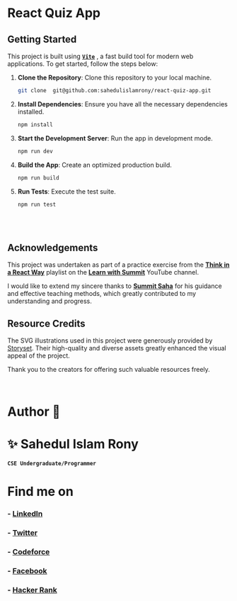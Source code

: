 # React Quiz App

## Getting Started

This project is built using [**`Vite`**](https://vitejs.dev/) , a fast build tool for modern web applications. To get started, follow the steps below:

1. **Clone the Repository**: Clone this repository to your local machine.

   ```sh
   git clone  git@github.com:sahedulislamrony/react-quiz-app.git
   ```

2. **Install Dependencies**: Ensure you have all the necessary dependencies installed.

   ```sh
   npm install
   ```

3. **Start the Development Server**: Run the app in development mode.

   ```sh
   npm run dev
   ```

4. **Build the App**: Create an optimized production build.

   ```sh
   npm run build
   ```

5. **Run Tests**: Execute the test suite.

   ```sh
   npm run test
   ```

   <br />
   <br />


## Acknowledgements

This project was undertaken as part of a practice exercise from the [**Think in a React Way**](https://youtube.com/playlist?list=PLHiZ4m8vCp9M6HVQv7a36cp8LKzyHIePr&si=smdxcw8kPHPvwFjH) playlist on the [**Learn with Summit**](https://www.youtube.com/@LearnwithSumit) YouTube channel.

I would like to extend my sincere thanks to [**Summit Saha**](https://www.linkedin.com/in/sumitanalyzen/) for his guidance and effective teaching methods, which greatly contributed to my understanding and progress.


## Resource Credits

The SVG illustrations used in this project were generously provided by [Storyset](https://storyset.com/). Their high-quality and diverse assets greatly enhanced the visual appeal of the project.

Thank you to the creators for offering such valuable resources freely.


<br />

# Author 🤖

# ✨ Sahedul Islam Rony

**`CSE Undergraduate/Programmer`**

# Find me on

### - [**LinkedIn**](https://www.linkedin.com/in/sahedulislamrony)

### - [**Twitter**](https://x.com/i_am_sahed)

### - [**Codeforce**](https://codeforces.com/profile/sahedulislamrony)

### - [**Facebook**](https://fb.me/sahedulislamFB)

### - [**Hacker Rank**](https://www.hackerrank.com/profile/sahedulislamrony)




